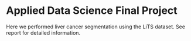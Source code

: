 

# Applied Data Science Final Project

Here we performed liver cancer segmentation using the LiTS dataset. See report for detailed information.

